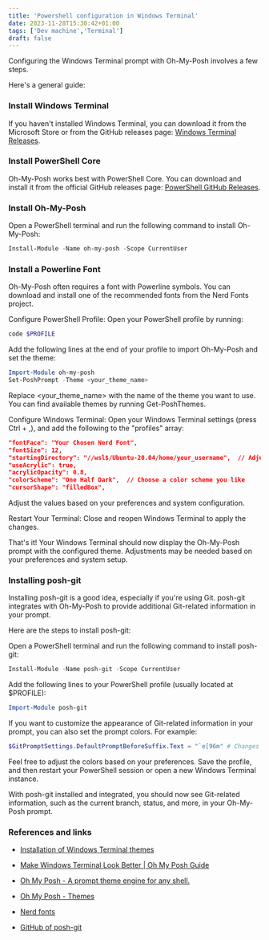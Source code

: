 ```yaml
---
title: 'Powershell configuration in Windows Terminal'
date: 2023-11-28T15:30:42+01:00
tags: ['Dev machine','Terminal']
draft: false
---
```


Configuring the Windows Terminal prompt with Oh-My-Posh involves a few steps. 
<!--more-->
Here's a general guide:

### Install Windows Terminal
If you haven't installed Windows Terminal, you can download it from the Microsoft Store or from the GitHub releases page: [Windows Terminal Releases](https://github.com/microsoft/terminal/releases).

### Install PowerShell Core
Oh-My-Posh works best with PowerShell Core. You can download and install it from the official GitHub releases page: [PowerShell GitHub Releases](https://github.com/PowerShell/PowerShell/releases).

### Install Oh-My-Posh
Open a PowerShell terminal and run the following command to install Oh-My-Posh:

~~~powershell
Install-Module -Name oh-my-posh -Scope CurrentUser
~~~

### Install a Powerline Font
Oh-My-Posh often requires a font with Powerline symbols. You can download and install one of the recommended fonts from the Nerd Fonts project.

Configure PowerShell Profile:
Open your PowerShell profile by running:

~~~powershell
code $PROFILE
~~~

Add the following lines at the end of your profile to import Oh-My-Posh and set the theme:

~~~powershell
Import-Module oh-my-posh
Set-PoshPrompt -Theme <your_theme_name>
~~~

Replace <your_theme_name> with the name of the theme you want to use. You can find available themes by running Get-PoshThemes.

Configure Windows Terminal:
Open your Windows Terminal settings (press Ctrl + ,), and add the following to the "profiles" array:

~~~json
"fontFace": "Your Chosen Nerd Font",
"fontSize": 12,
"startingDirectory": "//wsl$/Ubuntu-20.04/home/your_username",  // Adjust this for your setup
"useAcrylic": true,
"acrylicOpacity": 0.8,
"colorScheme": "One Half Dark",  // Choose a color scheme you like
"cursorShape": "filledBox",
~~~

Adjust the values based on your preferences and system configuration.

Restart Your Terminal:
Close and reopen Windows Terminal to apply the changes.

That's it! Your Windows Terminal should now display the Oh-My-Posh prompt with the configured theme. Adjustments may be needed based on your preferences and system setup.

### Installing posh-git

Installing posh-git is a good idea, especially if you're using Git. posh-git integrates with Oh-My-Posh to provide additional Git-related information in your prompt.

Here are the steps to install posh-git:

Open a PowerShell terminal and run the following command to install posh-git:

~~~powershell
Install-Module -Name posh-git -Scope CurrentUser
~~~
Add the following lines to your PowerShell profile (usually located at $PROFILE):

~~~powershell
Import-Module posh-git
~~~
If you want to customize the appearance of Git-related information in your prompt, you can also set the prompt colors. For example:

~~~powershell
$GitPromptSettings.DefaultPromptBeforeSuffix.Text = "`e[96m" # Changes the color to light cyan
~~~

Feel free to adjust the colors based on your preferences.
Save the profile, and then restart your PowerShell session or open a new Windows Terminal instance.

With posh-git installed and integrated, you should now see Git-related information, such as the current branch, status, and more, in your Oh-My-Posh prompt.

### References and links

 - [Installation of Windows Terminal themes](https://windowsterminalthemes.dev/)

 - [Make Windows Terminal Look Better | Oh My Posh Guide](https://www.youtube.com/watch?v=-G6GbXGo4wo)

 - [Oh My Posh - A prompt theme engine for any shell.](https://ohmyposh.dev/)

 - [Oh My Posh - Themes](https://ohmyposh.dev/docs/themes) 

 - [Nerd fonts](https://github.com/ryanoasis/nerd-fonts/releases)

 - [GitHub of posh-git](https://github.com/dahlbyk/posh-git)






